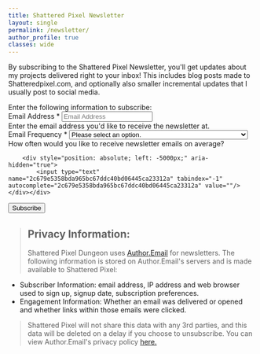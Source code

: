 ```yaml
---
title: Shattered Pixel Newsletter
layout: single
permalink: /newsletter/
author_profile: true
classes: wide
---
```


By subscribing to the Shattered Pixel Newsletter, you'll get updates about my projects delivered right to your inbox! This includes blog posts made to Shatteredpixel.com, and optionally also smaller incremental updates that I usually post to social media.

<form class="list-subscribe-form" action="https://www.authoremail.com/email/lists/xj791tqjp9562/subscribe" method="post">
<div class="box box-primary borderless">

<div class="box-body">
<div class="callout callout-info">Enter the following information to subscribe:</div>

<div class="form-group field-text wrap-email" style="display: block">
    <label for="EMAIL" class="required">Email Address <span class="required">*</span></label>    <input class="form-control field-email field-type-text" placeholder="Email Address" type="email" value="" name="EMAIL" id="EMAIL" required/><div class="field-description">
            Enter the email address you'd like to receive the newsletter at.<br></div>
    </div>
<div class="form-group field-dropdown wrap-send_frequency" style="display: block">
    <label for="SEND_FREQUENCY" class="required">Email Frequency <span class="required">*</span></label>    <select class="input form-control field-send_frequency field-type-dropdown" placeholder="Email Frequency" name="SEND_FREQUENCY" id="SEND_FREQUENCY" required><option value="">Please select an option.</option><option value="HIGH">~1 email/week. Blost posts and smaller progress updates.</option><option value="MEDIUM">~1 email/month. Only blog posts on ShatteredPixel.com.</option></select><div class="field-description">
            How often would you like to receive newsletter emails on average?<br></div>
    </div>

        <div style="position: absolute; left: -5000px;" aria-hidden="true">
            <input type="text" name="2c679e5358bda965bc67ddc40bd06445ca23312a" tabindex="-1" autocomplete="2c679e5358bda965bc67ddc40bd06445ca23312a" value=""/></div></div>

<div class="box-footer">
<div class="pull-right"><input type="submit" class="btn btn--primary btn-flat" name="yt0" value="Subscribe"/></div>

<div class="clearfix"> </div>
</div>
</div>
        </form>

> ## Privacy Information:
> Shattered Pixel Dungeon uses [Author.Email](https://www.authoremail.com/) for newsletters. The following information is stored on Author.Email's servers and is made available to Shattered Pixel:
- Subscriber Information: email address, IP address and web browser used to sign up, signup date, subscription preferences.
- Engagement Information: Whether an email was delivered or opened and whether links within those emails were clicked. 
> 
> Shattered Pixel will not share this data with any 3rd parties, and this data will be deleted on a delay if you choose to unsubscribe. You can view Author.Email's privacy policy [here.](https://www.authoremail.com/privacy/)

